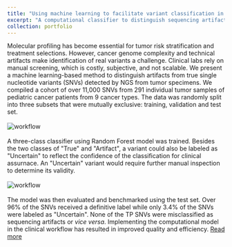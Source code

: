 ```yaml
---
title: "Using machine learning to facilitate variant classification in pediatric cancers"
excerpt: "A computational classifier to distinguish sequencing artifacts from *bona fide* variants from next-generation sequencing data in pediatric tumors <br/><br/><img src='/images/pca.png'>"
collection: portfolio
---
```


Molecular profiling has become essential for tumor risk stratification and treatment selections. However, cancer genome complexity and technical artifacts make identification of real variants a challenge. Clinical labs rely on manual screening, which is costly, subjective, and not scalable. We present a machine learning-based method to distinguish artifacts from true single nucleotide variants (SNVs) detected by NGS from tumor specimens. We compiled a cohort of over 11,000 SNVs from 291 individual tumor samples of pediatric cancer patients from 9 cancer types. The data was randomly split into three subsets that were mutually exclusive: training, validation and test set. 
<br/>
<br/>
![workflow](https://chaozhongyinxiang.github.io/images/aiqc_data.png)
<br/>
<br/>
A three-class classifier using Random Forest model was trained. Besides the two classes of "True" and "Artifact", a variant could also be labeled as "Uncertain" to reflect the confidence of the classification for clinical assurnace. An "Uncertain" variant would require further manual inspection to determine its validity. 
<br/>
<br/>
![workflow](https://chaozhongyinxiang.github.io/images/aiqc_class.png)
<br/>
<br/>
The model was then evaluated and benchmarked using the test set. Over 96% of the SNVs received a definitive label while only 3.4% of the SNVs were labeled as "Uncertain". None of the TP SNVs were misclassified as sequencing artifacts or *vice versa*. Implementing the computational model in the clinical workflow has resulted in improved quality and efficiency. [Read more](https://www.biorxiv.org/content/10.1101/670687v1)
